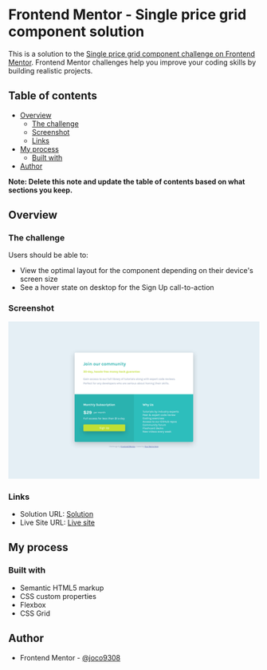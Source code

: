 # Frontend Mentor - Single price grid component solution

This is a solution to the [Single price grid component challenge on Frontend Mentor](https://www.frontendmentor.io/challenges/single-price-grid-component-5ce41129d0ff452fec5abbbc). Frontend Mentor challenges help you improve your coding skills by building realistic projects. 

## Table of contents

- [Overview](#overview)
  - [The challenge](#the-challenge)
  - [Screenshot](#screenshot)
  - [Links](#links)
- [My process](#my-process)
  - [Built with](#built-with)
- [Author](#author)

**Note: Delete this note and update the table of contents based on what sections you keep.**

## Overview

### The challenge

Users should be able to:

- View the optimal layout for the component depending on their device's screen size
- See a hover state on desktop for the Sign Up call-to-action

### Screenshot

![](./screenshot.png)

### Links

- Solution URL: [Solution](https://www.frontendmentor.io/solutions/desktop-first-site-using-html-and-css-Ppx5Jg2dd)
- Live Site URL: [Live site](https://joco9308.github.io/fm-stats-preview-card/)

## My process

### Built with

- Semantic HTML5 markup
- CSS custom properties
- Flexbox
- CSS Grid

## Author

- Frontend Mentor - [@joco9308](https://www.frontendmentor.io/profile/joco9308)
